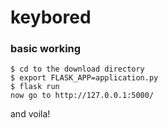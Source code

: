 # keybored

### basic working
```
$ cd to the download directory
$ export FLASK_APP=application.py
$ flask run
now go to http://127.0.0.1:5000/
```

and voila! 
